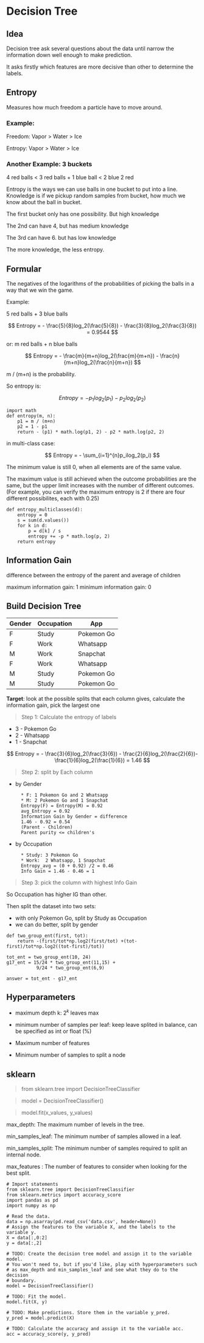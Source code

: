 # Decision Tree

## Idea
Decision tree ask several questions about the data until narrow the information down well enough to make prediction.

It asks firstly which features are more decisive than other to determine the labels.

## Entropy

Measures how much freedom a particle have to move around.

### Example:

Freedom: Vapor > Water > Ice

Entropy: Vapor > Water > Ice

### Another Example: 3 buckets

4 red balls < 3 red balls + 1 blue ball < 2 blue 2 red

Entropy is the ways we can use balls in one bucket to put into a line. Knowledge is if we pickup random samples from bucket, how much we know about the ball in bucket.

The first bucket only has one possibility. But high knowledge

The 2nd can have 4, but has medium knowledge

The 3rd can have 6. but has low knowledge

The more knowledge, the less entropy.

## Formular

The negatives of the logarithms of the probabilities of picking the balls in a way that we win the game.

Example:

5 red balls + 3 blue balls

$$
    Entropy = - \frac{5}{8}log_2(\frac{5}{8}) - \frac{3}{8}log_2(\frac{3}{8}) = 0.9544
$$

or: m red balls + n blue balls

$$
    Entropy = - \frac{m}{m+n}log_2(\frac{m}{m+n}) - \frac{n}{m+n}log_2(\frac{n}{m+n})
$$

m / (m+n) is the probability.

So entropy is:

$$
    Entropy = -p_1log_2(p_1)-p_2log_2(p_2)
$$

```{python}
import math
def entropy(m, n):
    p1 = m / (m+n)
    p2 = 1 - p1
    return - (p1) * math.log(p1, 2) - p2 * math.log(p2, 2)
```

in multi-class case:

$$
    Entropy = - \sum_{i=1}^{n}p_ilog_2(p_i)
$$

The minimum value is still 0, when all elements are of the same value.

The maximum value is still achieved when the outcome probabilities are the same, but the upper limit increases with the number of different outcomes. (For example, you can verify the maximum entropy is 2 if there are four different possibilites, each with 0.25)

```{python}
def entropy_multiclasses(d):
    entropy = 0
    s = sum(d.values())
    for k in d:
        p = d[k] / s
        entropy += -p * math.log(p, 2)
    return entropy
```

## Information Gain

difference between the entropy of the parent and average of children

maximum information gain: 1
minimum information gain: 0

## Build Decision Tree

| Gender | Occupation | App        |
|--------|------------|------------|
| F      | Study      | Pokemon Go |
| F      | Work       | Whatsapp   |
| M      | Work       | Snapchat   |
| F      | Work       | Whatsapp   |
| M      | Study      | Pokemon Go |
| M      | Study      | Pokemon Go |

**Target**: look at the possible splits that each column gives, calculate the information gain, pick the largest one

> Step 1: Calculate the entropy of labels

* 3 - Pokemon Go
* 2 - Whatsapp
* 1 - Snapchat

$$
    Entropy = - \frac{3}{6}log_2(\frac{3}{6}) - \frac{2}{6}log_2(\frac{2}{6})- \frac{1}{6}log_2(\frac{1}{6}) = 1.46
$$

> Step 2: split by Each column

- by Gender

        * F: 1 Pokemon Go and 2 Whatsapp
        * M: 2 Pokemon Go and 1 Snapchat
        Entropy(F) = Entropy(M) = 0.92
        avg_Entropy = 0.92
        Information Gain by Gender = difference
        1.46 - 0.92 = 0.54
        (Parent - Children)
        Parent purity <= children's

* by Occupation

        * Study: 3 Pokemon Go
        * Work:  2 Whatsapp, 1 Snapchat
        Entropy_avg = (0 + 0.92) /2 = 0.46
        Info Gain = 1.46 - 0.46 = 1

> Step 3: pick the column with highest Info Gain

So Occupation has higher IG than other.

Then split the dataset into two sets:

* with only Pokemon Go, split by Study as Occupation
* we can do better, split by gender

```{python}
def two_group_ent(first, tot):
    return -(first/tot*np.log2(first/tot) +(tot-first)/tot*np.log2((tot-first)/tot))

tot_ent = two_group_ent(10, 24)
g17_ent = 15/24 * two_group_ent(11,15) +
           9/24 * two_group_ent(6,9)

answer = tot_ent - g17_ent  
```

## Hyperparameters

* maximum depth k: $2^k$ leaves max

* minimum number of samples per leaf: keep leave splited in balance, can be specified as int or float (%)

* Maximum number of features

* Minimum number of samples to split a node

## sklearn

> from sklearn.tree import DecisionTreeClassifier

> model = DecisionTreeClassifier()

> model.fit(x_values, y_values)

max_depth: The maximum number of levels in the tree.

min_samples_leaf: The minimum number of samples allowed in a leaf.

min_samples_split: The minimum number of samples required to split an internal node.

max_features : The number of features to consider when looking for the best split.


```{python}
# Import statements 
from sklearn.tree import DecisionTreeClassifier
from sklearn.metrics import accuracy_score
import pandas as pd
import numpy as np

# Read the data.
data = np.asarray(pd.read_csv('data.csv', header=None))
# Assign the features to the variable X, and the labels to the variable y. 
X = data[:,0:2]
y = data[:,2]

# TODO: Create the decision tree model and assign it to the variable model.
# You won't need to, but if you'd like, play with hyperparameters such
# as max_depth and min_samples_leaf and see what they do to the decision
# boundary.
model = DecisionTreeClassifier()

# TODO: Fit the model.
model.fit(X, y)

# TODO: Make predictions. Store them in the variable y_pred.
y_pred = model.predict(X)

# TODO: Calculate the accuracy and assign it to the variable acc.
acc = accuracy_score(y, y_pred)
```

